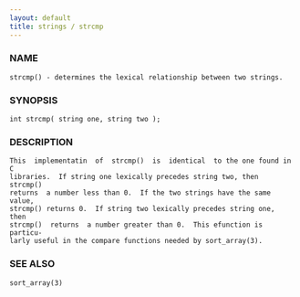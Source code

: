 ```yaml
---
layout: default
title: strings / strcmp
---
```


### NAME

    strcmp() - determines the lexical relationship between two strings.

### SYNOPSIS

    int strcmp( string one, string two );

### DESCRIPTION

    This  implementatin  of  strcmp()  is  identical  to the one found in C
    libraries.  If string one lexically precedes string two, then  strcmp()
    returns  a number less than 0.  If the two strings have the same value,
    strcmp() returns 0.  If string two lexically precedes string one,  then
    strcmp()  returns  a number greater than 0.  This efunction is particu‐
    larly useful in the compare functions needed by sort_array(3).

### SEE ALSO

    sort_array(3)
